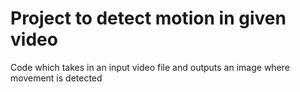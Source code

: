 # Project to detect motion in given video

Code which takes in an input video file and outputs an image where movement is detected